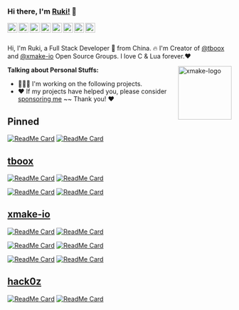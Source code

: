 ### Hi there, I'm [Ruki!](https://tboox.org) 👋

<a href="https://twitter.com/waruqi">
  <img align="left" alt="ruki's Twitter | Twitter" width="22px" src="https://cdn.jsdelivr.net/npm/simple-icons@v3/icons/twitter.svg" />
</a>
<a href="https://t.me/tbooxorg">
  <img align="left" alt="ruki's Telegram" width="22px" src="https://cdn.jsdelivr.net/npm/simple-icons@v3/icons/telegram.svg" />
</a>
<a href="https://www.reddit.com/user/waruqi/">
  <img align="left" alt="ruki's Reddit" width="22px" src="https://cdn.jsdelivr.net/npm/simple-icons@v3/icons/reddit.svg" />
</a>
<a href="https://gitter.im/tboox/tboox?utm_source=badge&utm_medium=badge&utm_campaign=pr-badge&utm_content=badge">
  <img align="left" alt="ruki's gitter" width="22px" src="https://cdn.jsdelivr.net/npm/simple-icons@v3/icons/gitter.svg" />
</a>
<a href="mailto:waruqi@gmail.com">
  <img align="left" alt="ruki's Gmail" width="22px" src="https://cdn.jsdelivr.net/npm/simple-icons@v3/icons/gmail.svg" />
</a>
<a href="https://jq.qq.com/?_wv=1027&k=5hpwWFv">
  <img align="left" alt="ruki's QQ" width="22px" src="https://cdn.jsdelivr.net/npm/simple-icons@v3/icons/tencentqq.svg" />
</a>
<a href="https://tboox.org/static/img/weixin_public.jpg">
  <img align="left" alt="ruki's Wechat" width="22px" src="https://cdn.jsdelivr.net/npm/simple-icons@v3/icons/wechat.svg" />
</a>
<a href="https://www.zhihu.com/people/waruqi">
  <img align="left" alt="ruki's Wechat" width="22px" src="https://cdn.jsdelivr.net/npm/simple-icons@v3/icons/zhihu.svg" />
</a>

<br/>
<br/>

Hi, I'm Ruki, a Full Stack Developer 🚀 from China. 🔥 I'm Creator of [@tboox](https://github.com/tboox) and [@xmake-io](https://github.com/xmake-io) Open Source Groups. I love C & Lua forever.❤️ 

<a href="https://xmake.io">
  <img align="right" width="120" height="120" alt="xmake-logo" src="https://tboox.org/static/img/xmake/logo256c.png" />
</a>

**Talking about Personal Stuffs:**

- 👨🏽‍💻 I'm working on the following projects. 
- ❤️ If my projects have helped you, please consider [sponsoring me](https://xmake.io/#/about/sponsor)  ~~ Thank you! ❤️

## Pinned

[![ReadMe Card](https://github-readme-stats-ten.vercel.app/api/pin/?username=tboox&repo=tbox)](https://github.com/tboox/tbox)
[![ReadMe Card](https://github-readme-stats-ten.vercel.app/api/pin/?username=xmake-io&repo=xmake)](https://github.com/xmake-io/xmake)


## [tboox](https://github.com/tboox)

[![ReadMe Card](https://github-readme-stats-ten.vercel.app/api/pin/?username=tboox&repo=ltui)](https://github.com/tboox/ltui)
[![ReadMe Card](https://github-readme-stats-ten.vercel.app/api/pin/?username=tboox&repo=vm86)](https://github.com/tboox/vm86)

[![ReadMe Card](https://github-readme-stats-ten.vercel.app/api/pin/?username=tboox&repo=gbox)](https://github.com/tboox/gbox)
[![ReadMe Card](https://github-readme-stats-ten.vercel.app/api/pin/?username=tboox&repo=dexbox)](https://github.com/tboox/dexbox)

## [xmake-io](https://github.com/xmake-io)

[![ReadMe Card](https://github-readme-stats-ten.vercel.app/api/pin/?username=xmake-io&repo=xmake-vscode)](https://github.com/xmake-io/xmake-vscode)
[![ReadMe Card](https://github-readme-stats-ten.vercel.app/api/pin/?username=xmake-io&repo=xmake-repo)](https://github.com/xmake-io/xmake-repo)

[![ReadMe Card](https://github-readme-stats-ten.vercel.app/api/pin/?username=xmake-io&repo=xmake-gradle)](https://github.com/xmake-io/xmake-gradle)
[![ReadMe Card](https://github-readme-stats-ten.vercel.app/api/pin/?username=xmake-io&repo=xmake-idea)](https://github.com/xmake-io/xmake-idea)

[![ReadMe Card](https://github-readme-stats-ten.vercel.app/api/pin/?username=xmake-io&repo=xmake-sublime)](https://github.com/xmake-io/xmake-sublime)
[![ReadMe Card](https://github-readme-stats-ten.vercel.app/api/pin/?username=xmake-io&repo=awesome-xmake)](https://github.com/xmake-io/awesome-xmake)


## [hack0z](https://github.com/hack0z)

[![ReadMe Card](https://github-readme-stats-ten.vercel.app/api/pin/?username=hack0z&repo=luject)](https://github.com/hack0z/luject)
[![ReadMe Card](https://github-readme-stats-ten.vercel.app/api/pin/?username=hack0z&repo=byOpen)](https://github.com/hack0z/byOpen)
